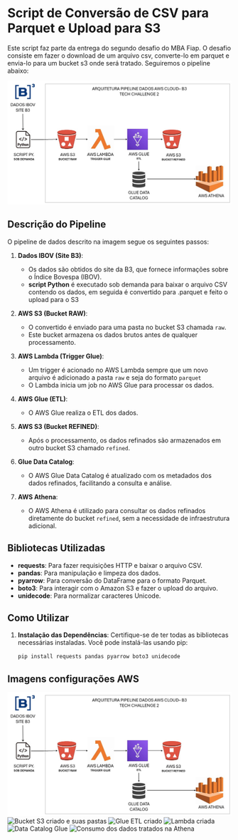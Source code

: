 # Script de Conversão de CSV para Parquet e Upload para S3

Este script faz parte da entrega do segundo desafio do MBA Fiap. 
O desafio consiste em fazer o download de um arquivo csv, converte-lo em parquet e envia-lo para um bucket s3 onde será tratado. 
Seguiremos o pipeline abaixo:

![Arquitetura Pipeline Dados AWS Cloud – B3](images/pipeline.png)

## Descrição do Pipeline

O pipeline de dados descrito na imagem segue os seguintes passos:

1. **Dados IBOV (Site B3)**:
   - Os dados são obtidos do site da B3, que fornece informações sobre o Índice Bovespa (IBOV).
   - **script Python** é executado sob demanda para baixar o arquivo CSV contendo os dados, em seguida é convertido para .parquet e feito o upload para o S3

2. **AWS S3 (Bucket RAW)**:
   - O convertido é enviado para uma pasta no bucket S3 chamada `raw`.
   - Este bucket armazena os dados brutos antes de qualquer processamento.

3. **AWS Lambda (Trigger Glue)**:
   - Um trigger é acionado no AWS Lambda sempre que um novo arquivo é adicionado a pasta `raw` e seja do formato `parquet`
   - O Lambda inicia um job no AWS Glue para processar os dados.

4. **AWS Glue (ETL)**:
   - O AWS Glue realiza o ETL dos dados.

5. **AWS S3 (Bucket REFINED)**:
   - Após o processamento, os dados refinados são armazenados em outro bucket S3 chamado `refined`.

6. **Glue Data Catalog**:
   - O AWS Glue Data Catalog é atualizado com os metadados dos dados refinados, facilitando a consulta e análise.

7. **AWS Athena**:
   - O AWS Athena é utilizado para consultar os dados refinados diretamente do bucket `refined`, sem a necessidade de infraestrutura adicional.

## Bibliotecas Utilizadas

- **requests**: Para fazer requisições HTTP e baixar o arquivo CSV.
- **pandas**: Para manipulação e limpeza dos dados.
- **pyarrow**: Para conversão do DataFrame para o formato Parquet.
- **boto3**: Para interagir com o Amazon S3 e fazer o upload do arquivo.
- **unidecode**: Para normalizar caracteres Unicode.

## Como Utilizar

1. **Instalação das Dependências**: Certifique-se de ter todas as bibliotecas necessárias instaladas. Você pode instalá-las usando pip:
   ```bash
   pip install requests pandas pyarrow boto3 unidecode

## Imagens configurações AWS
![Arquitetura Pipeline Dados AWS Cloud – B3](images/pipeline.png)
![Bucket S3 criado e suas pastas](images/s3.jpeg)
![Glue ETL criado](images/glue.jpeg)
![Lambda criada](images/lambda.jpeg)
![Data Catalog Glue](images/glue-data-catalog.jpeg)
![Consumo dos dados tratados na Athena](images/glue-data-catalog.jpeg)